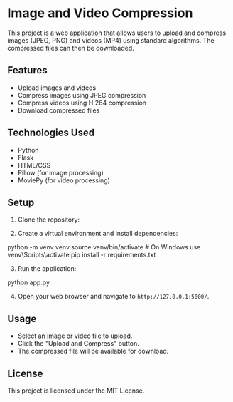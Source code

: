# Image and Video Compression

This project is a web application that allows users to upload and compress images (JPEG, PNG) and videos (MP4) using standard algorithms. The compressed files can then be downloaded.

## Features

- Upload images and videos
- Compress images using JPEG compression
- Compress videos using H.264 compression
- Download compressed files

## Technologies Used

- Python
- Flask
- HTML/CSS
- Pillow (for image processing)
- MoviePy (for video processing)

## Setup

1. Clone the repository:


2. Create a virtual environment and install dependencies:

python -m venv venv
source venv/bin/activate # On Windows use venv\Scripts\activate
pip install -r requirements.txt


3. Run the application:

python app.py


4. Open your web browser and navigate to `http://127.0.0.1:5000/`.

## Usage

- Select an image or video file to upload.
- Click the "Upload and Compress" button.
- The compressed file will be available for download.

## License

This project is licensed under the MIT License.
